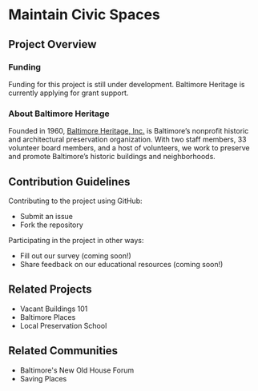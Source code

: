 # Maintain Civic Spaces

## Project Overview

### Funding

Funding for this project is still under development. Baltimore Heritage is currently applying for grant support.

### About Baltimore Heritage

Founded in 1960, [Baltimore Heritage, Inc.](https://baltimoreheritage.org/about/) is Baltimore’s nonprofit historic and architectural preservation organization. With two staff members, 33 volunteer board members, and a host of volunteers, we work to preserve and promote Baltimore’s historic buildings and neighborhoods.

## Contribution Guidelines

Contributing to the project using GitHub:

- Submit an issue
- Fork the repository

Participating in the project in other ways:

- Fill out our survey (coming soon!)
- Share feedback on our educational resources (coming soon!)

## Related Projects

- Vacant Buildings 101
- Baltimore Places
- Local Preservation School

## Related Communities

- Baltimore's New Old House Forum
- Saving Places

